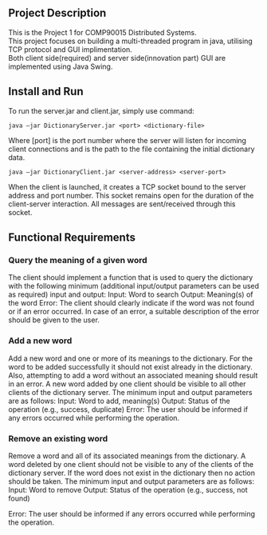 ## Project Description 
This is the Project 1 for COMP90015 Distributed Systems. <br>
This project focuses on building a multi-threaded program in java, utilising <br>
TCP protocol and GUI implimentation. <br>
Both client side(required) and server side(innovation part) GUI are implemented using Java Swing. 
## Install and Run
To run the server.jar and client.jar, simply use command:<br>
```
java –jar DictionaryServer.jar <port> <dictionary-file>
```
Where [port] is the port number where the server will listen for incoming client connections
and <dictionary-file> is the path to the file containing the initial dictionary data.<br>
```
java –jar DictionaryClient.jar <server-address> <server-port>
```
When the client is launched, it creates a TCP socket bound to the server address and port number. This socket remains open for the duration of the client-server interaction. All messages are sent/received through this socket.
## Functional Requirements
### Query the meaning of a given word
The client should implement a function that is used to query the dictionary with the following
minimum (additional input/output parameters can be used as required) input and output:
Input: Word to search
Output: Meaning(s) of the word
Error: The client should clearly indicate if the word was not found or if an error occurred. In case of an error, a suitable description of the error should be given to the user.
### Add a new word
Add a new word and one or more of its meanings to the dictionary. For the word to be added successfully it should not exist already in the dictionary. Also, attempting to add a word without an associated meaning should result in an error. A new word added by one client should be visible to all other clients of the dictionary server. The minimum input and output parameters are as follows:
Input: Word to add, meaning(s)
Output: Status of the operation (e.g., success, duplicate)
Error: The user should be informed if any errors occurred while performing the operation.
### Remove an existing word

Remove a word and all of its associated meanings from the dictionary. A word deleted by one client should not be visible to any of the clients of the dictionary server. If the word does not exist in the dictionary then no action should be taken. The minimum input and output parameters are as follows:
Input: Word to remove
Output: Status of the operation (e.g., success, not found)
          
Error: The user should be informed if any errors occurred while performing the operation.